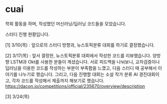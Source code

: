 # cuai

학회 활동을 하며, 작성했던 머신러닝/딥러닝 코드들을 모았습니다.

스터디 진행 현황입니다.

[1] 3/10(목) : 앞으로의 스터디 방향과, 뉴스토픽분류 대회를 하기로 결정했습니다.

[2] 3/17(목) : 앞서 결정한, 뉴스토픽분류 대회에서 작성한 코드를 리뷰했습니다. 양방향 LSTM과 Okt를 사용한 분들이 계셨습니다.
              서로 피드백을 나눠보니, 교차검증이나 딥러닝을 이용한 코드를 작성하는 부분이 부족함을 느꼈고, 다음 스터디 때 공부해서 이야기를 나누기로 했습니다.
              그리고, 다음 진행할 대회는 소설 작가 분류 AI 경진대회이고, 각자 코드를 작성해서 제출까지 해보기로 했습니다.
              https://dacon.io/competitions/official/235670/overview/description
              
[3] 3/24(목)
